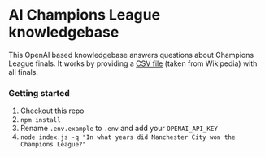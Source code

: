 # AI Champions League knowledgebase

This OpenAI based knowledgebase answers questions about Champions League finals.
It works by providing a [CSV file](./finals.csv) (taken from Wikipedia) with all finals.

### Getting started

1. Checkout this repo
2. `npm install`
3. Rename `.env.example` to `.env` and add your `OPENAI_API_KEY`
4. `node index.js -q "In what years did Manchester City won the Champions League?"`
